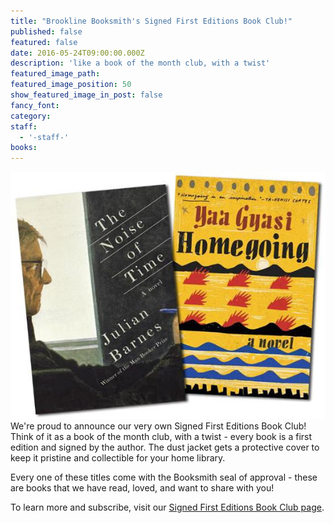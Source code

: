 ```yaml
---
title: "Brookline Booksmith's Signed First Editions Book Club!"
published: false
featured: false
date: 2016-05-24T09:00:00.000Z
description: 'like a book of the month club, with a twist'
featured_image_path:
featured_image_position: 50
show_featured_image_in_post: false
fancy_font:
category:
staff:
  - '-staff-'
books:
---
```



![](/uploads/versions/barnesgyassi---x0-0-581-455-581-455x---.jpg)We're proud to announce our very own Signed First Editions Book Club! Think of it as a book of the month club, with a twist - every book is a first edition and signed by the author. The dust jacket gets a protective cover to keep it pristine and collectible for your home library.

Every one of these titles come with the Booksmith seal of approval - these are books that we have read, loved, and want to share with you!

To learn more and subscribe, visit our [Signed First Editions Book Club page](http://www.brooklinebooksmith.com/sfe/).